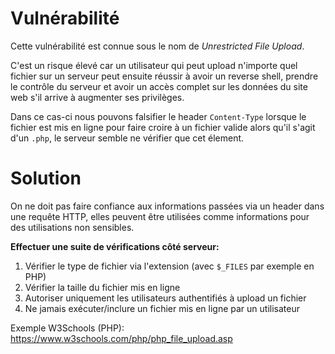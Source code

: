 # Vulnérabilité

Cette vulnérabilité est connue sous le nom de _Unrestricted File Upload_.

C'est un risque élevé car un utilisateur qui peut upload n'importe quel fichier sur un serveur peut ensuite réussir à avoir un reverse shell, prendre le contrôle du serveur et avoir un accès complet sur les données du site web s'il arrive à augmenter ses privilèges.

Dans ce cas-ci nous pouvons falsifier le header `Content-Type` lorsque le fichier est mis en ligne pour faire croire à un fichier valide alors qu'il s'agit d'un `.php`, le serveur semble ne vérifier que cet élement.

# Solution

On ne doit pas faire confiance aux informations passées via un header dans une requête HTTP, elles peuvent être utilisées comme informations pour des utilisations non sensibles.

__Effectuer une suite de vérifications côté serveur:__

1. Vérifier le type de fichier via l'extension (avec `$_FILES` par exemple en PHP)
2. Vérifier la taille du fichier mis en ligne
2. Autoriser uniquement les utilisateurs authentifiés à upload un fichier
3. Ne jamais exécuter/inclure un fichier mis en ligne par un utilisateur

Exemple W3Schools (PHP): https://www.w3schools.com/php/php_file_upload.asp